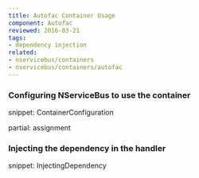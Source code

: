 ```yaml
---
title: Autofac Container Usage
component: Autofac
reviewed: 2016-03-21
tags:
- dependency injection
related:
- nservicebus/containers
- nservicebus/containers/autofac
---
```


### Configuring NServiceBus to use the container

snippet: ContainerConfiguration

partial: assignment

### Injecting the dependency in the handler

snippet: InjectingDependency